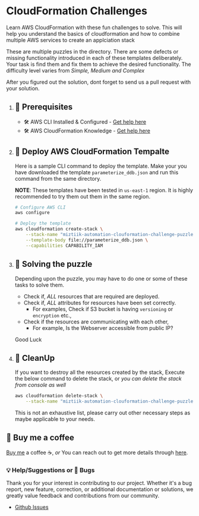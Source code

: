 # CloudFormation Challenges

Learn AWS CloudFormation with these fun challenges to solve. This will help you understand the basics of cloudformation and how to combine multiple AWS services to create an applciation stack

These are multiple puzzles in the directory. There are some defects or missing functionality introduced in each of these templates deliberately. Your task is find them and fix them to achieve the desired functionality. The difficulty level varies from _Simple, Medium and Complex_

After you figured out the solution, dont forget to send us a pull request with your solution.

1. ## 🧰 Prerequisites

    - 🛠 AWS CLI Installed & Configured - [Get help here](https://youtu.be/TPyyfmQte0U)
    - 🛠 AWS CloudFormation Knowledge - [Get help here](https://www.udemy.com/course/draft/3110838/?referralCode=93AD3B1530BC871093D6)

1. ## 🚀 Deploy AWS CloudFormation Tempalte

    Here is a sample CLI command to deploy the template. Make your you have downloaded the template `parameterize_ddb.json` and run this command from the same directory.

    **NOTE**: These templates have been tested in `us-east-1` region. It is highly recommended to try them out them in the same region.

    ```bash
    # Configure AWS CLI
    aws configure

    # Deploy the template
    aws cloudformation create-stack \
        --stack-name "miztiik-automation-clouformation-challenge-puzzles" \
        --template-body file://parameterize_ddb.json \
        --capabilities CAPABILITY_IAM
    ```

1. ## 🔬 Solving the puzzle

    Depending upon the puzzle, you may have to do one or some of these tasks to solve them.

    - Check if, _ALL_ resources that are required are deployed.
    - Check if, _ALL_ attributes for resources have been set correctly.
        - For examples, Check if S3 bucket is having `versioning` or `encryption` etc.,
    - Check if the resources are communicating with each other,
        - For example, Is the Webserver accessible from public IP?

    Good Luck

1. ## 🧹 CleanUp

    If you want to destroy all the resources created by the stack, Execute the below command to delete the stack, or _you can delete the stack from console as well_

    ```bash
    aws cloudformation delete-stack \
        --stack-name "miztiik-automation-clouformation-challenge-puzzles"
    ```

    This is not an exhaustive list, please carry out other necessary steps as maybe applicable to your needs.

## 👋 Buy me a coffee

[Buy me](https://paypal.me/valaxy) a coffee ☕, _or_ You can reach out to get more details through [here](https://youtube.com/c/valaxytechnologies/about).

### 💡 Help/Suggestions or 🐛 Bugs

Thank you for your interest in contributing to our project. Whether it's a bug report, new feature, correction, or additional documentation or solutions, we greatly value feedback and contributions from our community.

- [Github Issues](https://github.com/miztiik/cfn-challenges/issues)
